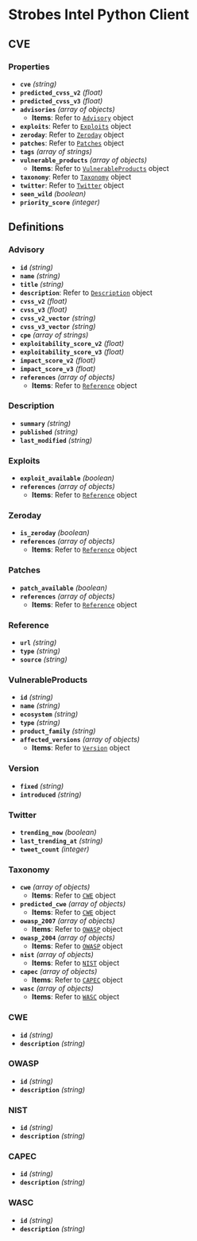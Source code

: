 # Strobes Intel Python Client

## CVE

### Properties

- **`cve`** *(string)*
- **`predicted_cvss_v2`** *(float)*
- **`predicted_cvss_v3`** *(float)*
- **`advisories`** *(array of objects)*
  - **Items**: Refer to [`Advisory`](#advisory) object
- **`exploits`**: Refer to [`Exploits`](#exploits) object
- **`zeroday`**: Refer to [`Zeroday`](#zeroday) object
- **`patches`**: Refer to [`Patches`](#patches) object
- **`tags`** *(array of strings)*
- **`vulnerable_products`** *(array of objects)*
  - **Items**: Refer to [`VulnerableProducts`](#vulnerableproducts) object
- **`taxonomy`**: Refer to [`Taxonomy`](#taxonomy) object
- **`twitter`**: Refer to [`Twitter`](#twitter) object
- **`seen_wild`** *(boolean)*
- **`priority_score`** *(integer)*

## Definitions

### Advisory

- **`id`** *(string)*
- **`name`** *(string)*
- **`title`** *(string)*
- **`description`**: Refer to [`Description`](#description) object
- **`cvss_v2`** *(float)*
- **`cvss_v3`** *(float)*
- **`cvss_v2_vector`** *(string)*
- **`cvss_v3_vector`** *(string)*
- **`cpe`** *(array of strings)*
- **`exploitability_score_v2`** *(float)*
- **`exploitability_score_v3`** *(float)*
- **`impact_score_v2`** *(float)*
- **`impact_score_v3`** *(float)*
- **`references`** *(array of objects)*
  - **Items**: Refer to [`Reference`](#reference) object

### Description

- **`summary`** *(string)*
- **`published`** *(string)*
- **`last_modified`** *(string)*

### Exploits

- **`exploit_available`** *(boolean)*
- **`references`** *(array of objects)*
  - **Items**: Refer to [`Reference`](#reference) object

### Zeroday

- **`is_zeroday`** *(boolean)*
- **`references`** *(array of objects)*
  - **Items**: Refer to [`Reference`](#reference) object

### Patches

- **`patch_available`** *(boolean)*
- **`references`** *(array of objects)*
  - **Items**: Refer to [`Reference`](#reference) object

### Reference

- **`url`** *(string)*
- **`type`** *(string)*
- **`source`** *(string)*

### VulnerableProducts

- **`id`** *(string)*
- **`name`** *(string)*
- **`ecosystem`** *(string)*
- **`type`** *(string)*
- **`product_family`** *(string)*
- **`affected_versions`** *(array of objects)*
  - **Items**: Refer to [`Version`](#version) object

### Version

- **`fixed`** *(string)*
- **`introduced`** *(string)*

### Twitter

- **`trending_now`** *(boolean)*
- **`last_trending_at`** *(string)*
- **`tweet_count`** *(integer)*

### Taxonomy

- **`cwe`** *(array of objects)*
  - **Items**: Refer to [`CWE`](#cwe) object
- **`predicted_cwe`** *(array of objects)*
  - **Items**: Refer to [`CWE`](#cwe) object
- **`owasp_2007`** *(array of objects)*
  - **Items**: Refer to [`OWASP`](#owasp) object
- **`owasp_2004`** *(array of objects)*
  - **Items**: Refer to [`OWASP`](#owasp) object
- **`nist`** *(array of objects)*
  - **Items**: Refer to [`NIST`](#nist) object
- **`capec`** *(array of objects)*
  - **Items**: Refer to [`CAPEC`](#capec) object
- **`wasc`** *(array of objects)*
  - **Items**: Refer to [`WASC`](#wasc) object

### CWE

- **`id`** *(string)*
- **`description`** *(string)*

### OWASP

- **`id`** *(string)*
- **`description`** *(string)*

### NIST

- **`id`** *(string)*
- **`description`** *(string)*

### CAPEC

- **`id`** *(string)*
- **`description`** *(string)*

### WASC

- **`id`** *(string)*
- **`description`** *(string)*
